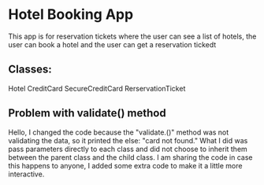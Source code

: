 # Hotel Booking App

This app is for reservation tickets where the user can see a list of hotels, the user can book a hotel and the user can get a reservation tickedt

## Classes:

Hotel
CreditCard
SecureCreditCard
RerservationTicket

## Problem with validate() method

Hello, I changed the code because the "validate.()" method was not validating the data, so it printed the else: "card not found." What I did was pass parameters directly to each class and did not choose to inherit them between the parent class and the child class. I am sharing the code in case this happens to anyone, I added some extra code to make it a little more interactive.
